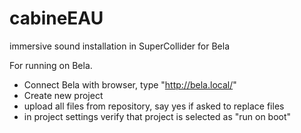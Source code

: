 # cabineEAU
immersive sound installation in SuperCollider for Bela

For running on Bela.
- Connect Bela with browser, type "http://bela.local/"
- Create new project
- upload all files from repository, say yes if asked to replace files
- in project settings verify that project is selected as "run on boot"
